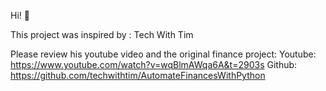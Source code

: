 Hi! 👋

This project was inspired by : Tech With Tim

Please review his youtube video and the original finance project:
Youtube: https://www.youtube.com/watch?v=wqBlmAWqa6A&t=2903s
Github: https://github.com/techwithtim/AutomateFinancesWithPython

